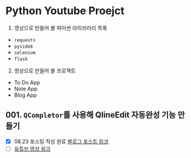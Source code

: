 # Python Youtube Proejct
1. 영상으로 만들어 볼 파이썬 라이브러리 목록
  - `requests`
  - `pyside6`
  - `selenium`
  - `flask`
2. 영상으로 만들어 볼 프로젝트
  - To Do App
  - Note App
  - Blog App
## 001. `QCompletor`를 사용해 QlineEdit 자동완성 기능 만들기
- [x] 08.23 포스팅 작성 완료 [블로그 포스트 링크](https://oneweekoneproduct.com/blog/pyside6/iYNbMI53jwQkdVIq9oqb) 
- [ ] [유튜브 영상 링크](...)
